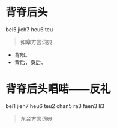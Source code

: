 # 背脊后头
bei5 jieh7 heu6 teu
> 如皋方言词典
- 背部。
- 背后，身后。

# 背脊后头唱喏——反礼
bei1 jieh7 heu6 teu2 chan5 ra3 faen3 li3
> 东台方言词典

